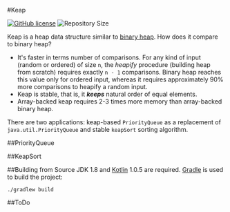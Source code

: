#Keap

[![GitHub license](https://img.shields.io/hexpm/l/plug.svg)](http://www.apache.org/licenses/LICENSE-2.0.html)
![Repository Size](https://reposs.herokuapp.com/?path=penemue/keap)


Keap is a heap data structure similar to [binary heap](https://en.wikipedia.org/wiki/Binary_heap).
How does it compare to binary heap?

- It's faster in terms number of comparisons. For any kind of input (random or ordered) of size `n`,
the *heapify* procedure (building heap from scratch) requires exactly `n - 1` comparisons. Binary heap reaches
this value only for ordered input, whereas it requires approximately 90% more comparisons to heapify a random input.
- Keap is stable, that is, it ***keeps*** natural order of equal elements.
- Array-backed keap requires 2-3 times more memory than array-backed binary heap.

There are two applications: keap-based `PriorityQueue` as a replacement of `java.util.PriorityQueue` and stable
`keapSort` sorting algorithm.

##PriorityQueue

##KeapSort

##Building from Source
JDK 1.8 and [Kotlin](https://github.com/JetBrains/kotlin) 1.0.5 are required. [Gradle](http://www.gradle.org) is used to build the project:

    ./gradlew build

##ToDo